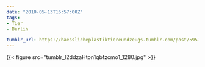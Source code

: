 ```yaml
---
date: "2010-05-13T16:57:00Z"
tags:
- Tier
- Berlin

tumblr_url: https://haesslicheplastiktiereundzeugs.tumblr.com/post/595731042
---
```

{{< figure src="tumblr_l2ddzaHton1qbfzcmo1_1280.jpg" >}}
